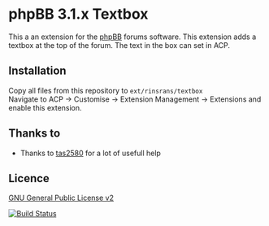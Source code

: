 # phpBB 3.1.x Textbox
This a an extension for the <a href="https://github.com/phpbb/phpbb">phpBB</a> forums software. 
This extension adds a textbox at the top of the forum. The text in the box can set in ACP.

Installation
----
Copy all files from this repository to <code>ext/rinsrans/textbox</code><br />
Navigate to ACP -> Customise -> Extension Management -> Extensions and enable this extension.

Thanks to
-------
- Thanks to <a href="https://tas2580.net">tas2580</a> for a lot of usefull help

Licence
-----
<a href="http://opensource.org/licenses/gpl-2.0.php">GNU General Public License v2</a>

[![Build Status](https://travis-ci.org/rinsrans/phpBB-textbox.svg)](https://travis-ci.org/rinsrans/phpBB-textbox)